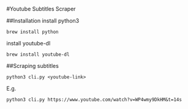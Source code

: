 #Youtube Subtitles Scraper

##Installation
install python3
```
brew install python
```
install youtube-dl
```
brew install youtube-dl
```

##Scraping subtitles
```
python3 cli.py <youtube-link>
```
E.g.
```
python3 cli.py https://www.youtube.com/watch?v=WP4wmy9DkHM&t=14s
```
